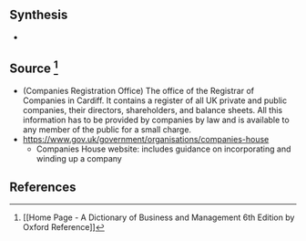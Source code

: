 ## Synthesis
- 
## Source [^1]
- (Companies Registration Office) The office of the Registrar of Companies in Cardiff. It contains a register of all UK private and public companies, their directors, shareholders, and balance sheets. All this information has to be provided by companies by law and is available to any member of the public for a small charge.
- https://www.gov.uk/government/organisations/companies-house
	- Companies House website: includes guidance on incorporating and winding up a company
## References

[^1]: [[Home Page - A Dictionary of Business and Management 6th Edition by Oxford Reference]]